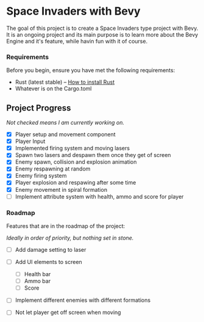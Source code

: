 Space Invaders with Bevy
===
The goal of this project is to create a Space Invaders type project with Bevy. It is an ongoing project and its main purpose is to learn more about the Bevy Engine and it's feature, while havin fun with it of course.

### Requirements
Before you begin, ensure you have met the following requirements:
* Rust (latest stable) – [How to install Rust](https://www.rust-lang.org/en-US/install.html)
* Whatever is on the Cargo.toml

## Project Progress
*Not checked means I am currently working on.*
- [x] Player setup and movement component
- [x] Player Input
- [x] Implemented firing system and moving lasers
- [x] Spawn two lasers and despawn them once they get of screen
- [x] Enemy spawn, collision and explosion animation
- [x] Enemy respawning at random
- [x] Enemy firing system
- [x] Player explosion and respawing after some time
- [x] Enemy movement in spiral formation
- [ ] Implement attribute system with health, ammo and score for player

### Roadmap
Features that are in the roadmap of the project:

*Ideally in order of priority, but nothing set in stone.*

- [ ] Add damage setting to laser
- [ ] Add UI elements to screen
  - [ ] Health bar
  - [ ] Ammo bar 
  - [ ] Score
- [ ] Implement different enemies with different formations
- [ ] Not let player get off screen when moving

